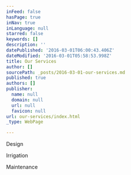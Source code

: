 ```yaml
---
inFeed: false
hasPage: true
inNav: true
inLanguage: null
starred: false
keywords: []
description: ''
datePublished: '2016-03-01T06:00:43.406Z'
dateModified: '2016-03-01T05:58:53.998Z'
title: Our Services
author: []
sourcePath: _posts/2016-03-01-our-services.md
published: true
authors: []
publisher:
  name: null
  domain: null
  url: null
  favicon: null
url: our-services/index.html
_type: WebPage

---
```

Design 

Irrigation 

Maintenance